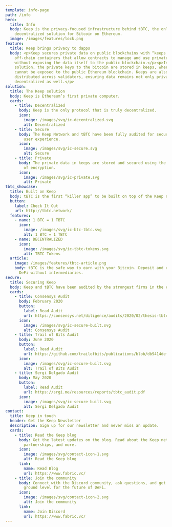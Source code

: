 ```yaml
---
template: info-page
path: /info
hero:
  title: Info
  body: Keep is the privacy-focused infrastructure behind tBTC, the only truly
    decentralized solution for Bitcoin on Ethereum.
  image: /images/features/lock.png
feature:
  title: Keep brings privacy to dapps
  body: <p>Keep secures private data on public blockchains with “keeps.” Keeps are
    off-chain containers that allow contracts to manage and use private data
    without exposing the data itself to the public blockchain.</p><p>In the tBTC
    solution, the private keys to the bitcoin are stored in keeps, where they
    cannot be exposed to the public Ethereum blockchain. Keeps are also
    distributed across validators, ensuring data remains not only private, but
    decentralized as well.</p>
solution:
  title: The Keep solution
  body: Keep is Ethereum’s first private computer.
  cards:
    - title: Decentralized
      body: Keep is the only protocol that is truly decentralized.
      icon:
        image: /images/svg/ic-decentralized.svg
        alt: Decentralized
    - title: Secure
      body: The Keep Network and tBTC have been fully audited for security and a safe
        user experience.
      icon:
        image: /images/svg/ic-secure.svg
        alt: Secure
    - title: Private
      body: The private data in keeps are stored and secured using the highest level
        of encryption.
      icon:
        image: /images/svg/ic-private.svg
        alt: Private
tbtc_showcase:
  title: Built on Keep
  body: tBTC is the first “killer app” to be built on top of the Keep network.
  button:
    label: Check It Out
    url: http://tbtc.network/
  features:
    - name: 1 BTC = 1 TBTC
      icon:
        image: /images/svg/ic-btc-tbtc.svg
        alt: 1 BTC = 1 TBTC
    - name: DECENTRALIZED
      icon:
        image: /images/svg/ic-tbtc-tokens.svg
        alt: TBTC Tokens
  article:
    image: /images/features/tbtc-article.png
    body: tBTC is the safe way to earn with your Bitcoin. Deposit and redeem BTC in
      DeFi without intermediaries.
secure:
  title: Securing Keep
  body: Keep and tBTC have been audited by the strongest firms in the ecosystem.
  cards:
    - title: Consensys Audit
      body: February 2020
      button:
        label: Read Audit
        url: https://consensys.net/diligence/audits/2020/02/thesis-tbtc-and-keep
      icon:
        image: /images/svg/ic-secure-built.svg
        alt: Consensys Audit
    - title: Trail of Bits Audit
      body: June 2020
      button:
        label: Read Audit
        url: https://github.com/trailofbits/publications/blob/db9414def9f575465a47fef5489eb54d9c543eb5/reviews/thesis-summary.pdf
      icon:
        image: /images/svg/ic-secure-built.svg
        alt: Trail of Bits Audit
    - title: Sergi Delgado Audit
      body: May 2020
      button:
        label: Read Audit
        url: https://srgi.me/resources/reports/tbtc_audit.pdf
      icon:
        image: /images/svg/ic-secure-built.svg
        alt: Sergi Delgado Audit
contact:
  title: Keep in touch
  header: Get the Keep Newsletter
  description: Sign up for our newsletter and never miss an update.
  cards:
    - title: Read the Keep blog
      body: Get the latest updates on the blog. Read about the Keep network, tBTC,
        partnerships, and more.
      icon:
        image: /images/svg/contact-icon-1.svg
        alt: Read the Keep blog
      link:
        name: Read Blog
        url: https://www.fabric.vc/
    - title: Join the community
      body: Connect with the Discord community, ask questions, and get in on the
        ground level for the future of DeFi.
      icon:
        image: /images/svg/contact-icon-2.svg
        alt: Join the community
      link:
        name: Join Discord
        url: https://www.fabric.vc/
---
```

